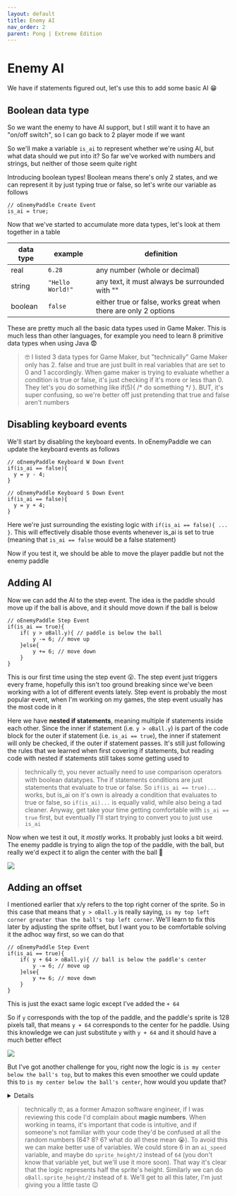 ```yaml
---
layout: default
title: Enemy AI
nav_order: 2
parent: Pong | Extreme Edition
---
```


# Enemy AI

We have if statements figured out, let's use this to add some basic AI 😁

## Boolean data type

So we want the enemy to have AI support, but I still want it to have an "on/off switch", so I can go back to 2 player mode if we want

So we'll make a variable ``is_ai`` to represent whether we're using AI, but what data should we put into it? So far we've worked with numbers and strings, but neither of those seem quite right

Introducing boolean types! Boolean means there's only 2 states, and we can represent it by just typing true or false, so let's write our variable as follows

```
// oEnemyPaddle Create Event
is_ai = true;
```

Now that we've started to accumulate more data types, let's look at them together in a table

| data type | example | definition |
| --- | --- | --- |
| real | ``6.28`` | any number (whole or decimal) |
| string | ``"Hello World!"`` | any text, it must always be surrounded with "" |
| boolean | ``false`` | either true or false, works great when there are only 2 options |

These are pretty much all the basic data types used in Game Maker. This is much less than other languages, for example you need to learn 8 primitive data types when using Java 😨

> 🤓 I listed 3 data types for Game Maker, but "technically" Game Maker only has 2. false and true are just built in real variables that are set to 0 and 1 accordingly. When game maker is trying to evaluate whether a condition is true or false, it's just checking if it's more or less than 0. They let's you do something like if(5){ /* do something */ }. BUT, it's super confusing, so we're better off just pretending that true and false aren't numbers

## Disabling keyboard events

We'll start by disabling the keyboard events. In oEnemyPaddle we can update the keyboard events as follows

```
// oEnemyPaddle Keyboard W Down Event
if(is_ai == false){
  y = y - 4;
}

// oEnemyPaddle Keyboard S Down Event
if(is_ai == false){
  y = y + 4;
}
```

Here we're just surrounding the existing logic with ``if(is_ai == false){ ... }``. This will effectively disable those events whenever is_ai is set to true (meaning that ``is_ai == false`` would be a false statement)

Now if you test it, we should be able to move the player paddle but not the enemy paddle

## Adding AI

Now we can add the AI to the step event. The idea is the paddle should move up if the ball is above, and it should move down if the ball is below

```
// oEnemyPaddle Step Event
if(is_ai == true){
	if( y > oBall.y){ // paddle is below the ball
		y -= 6; // move up
	}else{
		y += 6; // move down
	}
}
```

This is our first time using the step event 😮. The step event just triggers every frame, hopefully this isn't too ground breaking since we've been working with a lot of different events lately. Step event is probably the most popular event, when I'm working on my games, the step event usually has the most code in it

Here we have **nested if statements**, meaning multiple if statements inside each other. Since the inner  if statement (i.e. ``y > oBall.y``) is part of the code block for the outer if statement (i.e. ``is_ai == true``), the inner if statement will only be checked, if the outer if statement passes. It's still just following the rules that we learned when first covering if statements, but reading code with nested if statements still takes some getting used to

> technically 🤓, you never actually need to use comparison operators with boolean datatypes. The if statements conditions are just statements that evaluate to true or false. So ``if(is_ai == true)...`` works, but is_ai on it's own is already a condition that evaluates to true or false, so ``if(is_ai)...`` is equally valid, while also being a tad cleaner. Anyway, get take your time getting comfortable with ``is_ai == true`` first, but eventually I'll start trying to convert you to just use ``is_ai``

Now when we test it out, it *mostly* works. It probably just looks a bit weird. The enemy paddle is trying to align the top of the paddle, with the ball, but really we'd expect it to align the center with the ball 🤔

![](ai_top_align.gif)

## Adding an offset

I mentioned earlier that x/y refers to the top right corner of the sprite. So in this case that means that ``y > oBall.y`` is really saying, ``is my top left corner greater than the ball's top left corner``. We'll learn to fix this later by adjusting the sprite offset, but I want you to be comfortable solving it the adhoc way first, so we can do that

```
// oEnemyPaddle Step Event
if(is_ai == true){
	if( y + 64 > oBall.y){ // ball is below the paddle's center
		y -= 6; // move up
	}else{
		y += 6; // move down
	}
}
```

This is just the exact same logic except I've added the ``+ 64``

So if ``y`` corresponds with the top of the paddle, and the paddle's sprite is 128 pixels tall, that means ``y + 64`` corresponds to the center for he paddle. Using this knowledge we can just substitute ``y`` with ``y + 64`` and it should have a much better effect

![](ai_center_align.gif)

But I've got another challenge for you, right now the logic is ``is my center below the ball's top``, but to makes this even smoother we could update this to ``is my center below the ball's center``, how would you update that?

<details data-summary="Update the AI to use the balls center" markdown="1">

The ball's sprite is 16 pixels tall, so the ball's center is ``oBall.y + 8``

```// oEnemyPaddle Step Event
if(is_ai == true){
	if( y + 64 > oBall.y + 8){ // ball is below the paddle's center
		y -= 6; // move up
	}else{
		y += 6; // move down
	}
}
```

</details>

> technically 🤓, as a former Amazon software engineer, if I was reviewing this code I'd complain about **magic numbers**. When working in teams, it's important that code is intuitive, and if someone's not familiar with your code they'd be confused at all the random numbers (64? 8? 6? what do all these mean 😭). To avoid this we can make better use of variables. We could store 6 in an ``ai_speed`` variable, and maybe do ``sprite_height/2`` instead of ``64`` (you don't know that variable yet, but we'll use it more soon).  That way it's clear that the logic represents half the sprite's height. Similarly we can do ``oBall.sprite_height/2`` instead of ``8``. We'll get to all this later, I'm just giving you a little taste 😉
